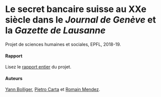 # Le secret bancaire suisse au XXe siècle dans le _Journal de Genève_ et la _Gazette de Lausanne_

Projet de sciences humaines et sociales, EPFL, 2018-19.

#### Rapport

Lisez le [rapport entier](rapport/rapport.pdf) du projet.

#### Auteurs

[Yann Bolliger](https://github.com/yannbolliger),
[Pietro Carta](https://github.com/ptrcarta) et
[Romain Mendez](https://github.com/RomainMendez).
